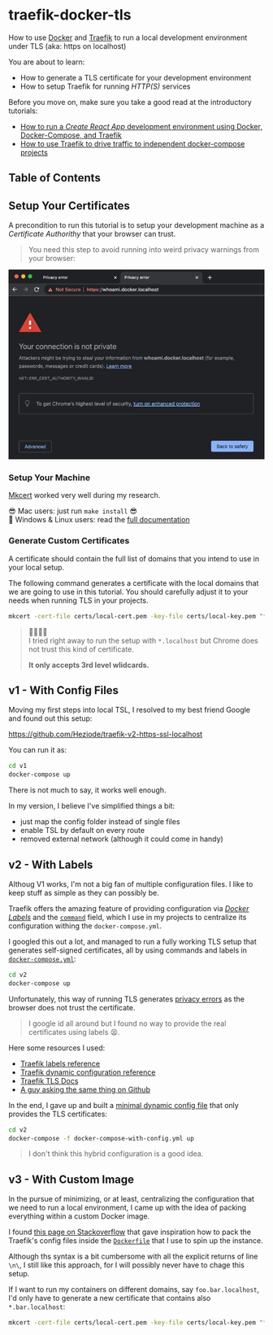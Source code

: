 # traefik-docker-tls

How to use [Docker][docker] and [Traefik][traefik] to run a local development environment under TLS (aka: https on localhost)

You are about to learn:

- How to generate a TLS certificate for your development environment
- How to setup Traefik for running _HTTP(S)_ services

Before you move on, make sure you take a good read at the introductory tutorials:

- [How to run a _Create React App_ development environment using Docker, Docker-Compose, and Traefik][tutorial1]
- [How to use Traefik to drive traffic to independent docker-compose projects][tutorial2]

## Table of Contents

## Setup Your Certificates

A precondition to run this tutorial is to setup your development machine as a _Certificate Authorithy_ that your browser can trust. 

> You need this step to avoid running into weird privacy warnings from your browser:

![Provacy Error](./images/privacy-warning.jpg)

### Setup Your Machine

[Mkcert][mkcert] worked very well during my research.

😎 Mac users: just run `make install` 😎  
🚧 Windows & Linux users: read the [full documentation](https://github.com/FiloSottile/mkcert#installation)

### Generate Custom Certificates

A certificate should contain the full list of domains that you intend to use in your local setup.

The following command generates a certificate with the local domains that we are going to use in this tutorial. You should carefully adjust it to your needs when running TLS in your projects.

```bash
mkcert -cert-file certs/local-cert.pem -key-file certs/local-key.pem "*.docker.localhost"
```

> 😬🧐😫😒  
> I tried right away to run the setup with `*.localhost` but Chrome does not trust this kind of certificate.
>
> **It only accepts 3rd level wlidcards.**

## v1 - With Config Files

Moving my first steps into local TSL, I resolved to my best friend Google and found out this setup:

https://github.com/Heziode/traefik-v2-https-ssl-localhost

You can run it as:

```bash
cd v1
docker-compose up
```

There is not much to say, it works well enough.

In my version, I believe I've simplified things a bit:

- just map the config folder instead of single files
- enable TSL by default on every route
- removed external network (although it could come in handy)

## v2 - With Labels

Althoug V1 works, I'm not a big fan of multiple configuration files. I like to keep stuff as simple as they can possibly be.

Traefik offers the amazing feature of providing configuration via [_Docker Labels_](https://docs.docker.com/config/labels-custom-metadata/) and the [`command`](https://docs.docker.com/compose/compose-file/compose-file-v3/#command) field, which I use in my projects to centralize its configuration withing the `docker-compose.yml`.

I googled this out a lot, and managed to run a fully working TLS setup that generates self-signed certificates, all by using commands and labels in [`docker-compose.yml`](./v2/docker-compose.yml):

```bash
cd v2
docker-compose up
```

Unfortunately, this way of running TLS generates [privacy errors](./images/privacy-warning.jpg) as the browser does not trust the certificate.

> I google id all around but I found no way to provide the real certificates using labels 😫.

Here some resources I used:

- [Traefik labels reference](https://doc.traefik.io/traefik/reference/dynamic-configuration/docker/)
- [Traefik dynamic configuration reference](https://doc.traefik.io/traefik/reference/dynamic-configuration/file/)
- [Traefik TLS Docs](https://doc.traefik.io/traefik/https/tls/)
- [A guy asking the same thing on Github](https://github.com/traefik/traefik/issues/990)

In the end, I gave up and built a [minimal dynamic config file](./v2/traefik-config.yml) that only provides the TLS certificates:

```bash
cd v2
docker-compose -f docker-compose-with-config.yml up
```

> I don't think this hybrid configuration is a good idea.

## v3 - With Custom Image

In the pursue of minimizing, or at least, centralizing the configuration that we need to run a local environment, I came up with the idea of packing everything within a custom Docker image.

I found [this page on Stackoverflow](https://stackoverflow.com/a/59245613/1308023) that gave inspiration how to pack the Traefik's config files inside the [`Dockerfile`](./v3/Dockerfile) that I use to spin up the instance.

Although ths syntax is a bit cumbersome with all the explicit returns of line `\n\`, I still like this approach, for I will possibly never have to chage this setup.

If I want to run my containers on different domains, say `foo.bar.localhost`, I'd only have to generate a new certificate that contains also `*.bar.localhost`:

```bash
mkcert -cert-file certs/local-cert.pem -key-file certs/local-key.pem "*.docker.localhost" "*.bar.localhost"
```

[tutorial1]: https://github.com/marcopeg/cra-docker-traefik#readme
[tutorial2]: https://github.com/marcopeg/traefik-docker-multi-project#readme
[traefik]: https://traefik.io/
[dc]: https://docs.docker.com/compose/
[docker]: https://www.docker.com/get-started/
[nginx]: https://www.nginx.com/
[make]: https://www.gnu.org/software/make/
[mkcert]: https://github.com/FiloSottile/mkcert